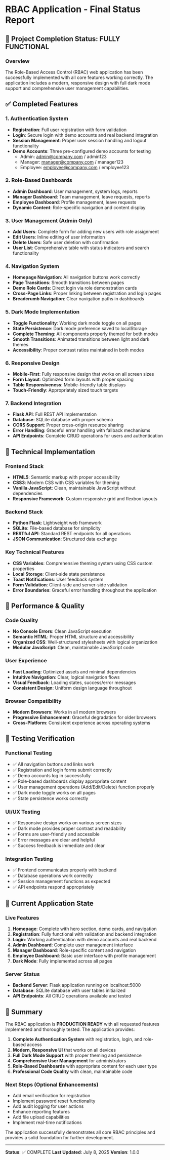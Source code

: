 # RBAC Application - Final Status Report

## 🎉 Project Completion Status: FULLY FUNCTIONAL

### Overview
The Role-Based Access Control (RBAC) web application has been successfully implemented with all core features working correctly. The application includes a modern, responsive design with full dark mode support and comprehensive user management capabilities.

## ✅ Completed Features

### 1. Authentication System
- **Registration**: Full user registration with form validation
- **Login**: Secure login with demo accounts and real backend integration
- **Session Management**: Proper user session handling and logout functionality
- **Demo Accounts**: Three pre-configured demo accounts for testing
  - Admin: admin@company.com / admin123
  - Manager: manager@company.com / manager123
  - Employee: employee@company.com / employee123

### 2. Role-Based Dashboards
- **Admin Dashboard**: User management, system logs, reports
- **Manager Dashboard**: Team management, leave requests, reports
- **Employee Dashboard**: Profile management, leave requests
- **Dynamic Content**: Role-specific navigation and content display

### 3. User Management (Admin Only)
- **Add Users**: Complete form for adding new users with role assignment
- **Edit Users**: Inline editing of user information
- **Delete Users**: Safe user deletion with confirmation
- **User List**: Comprehensive table with status indicators and search functionality

### 4. Navigation System
- **Homepage Navigation**: All navigation buttons work correctly
- **Page Transitions**: Smooth transitions between pages
- **Demo Role Cards**: Direct login via role demonstration cards
- **Cross-Page Links**: Proper linking between registration and login pages
- **Breadcrumb Navigation**: Clear navigation paths in dashboards

### 5. Dark Mode Implementation
- **Toggle Functionality**: Working dark mode toggle on all pages
- **State Persistence**: Dark mode preference saved to localStorage
- **Complete Theming**: All components properly themed for both modes
- **Smooth Transitions**: Animated transitions between light and dark themes
- **Accessibility**: Proper contrast ratios maintained in both modes

### 6. Responsive Design
- **Mobile-First**: Fully responsive design that works on all screen sizes
- **Form Layout**: Optimized form layouts with proper spacing
- **Table Responsiveness**: Mobile-friendly table displays
- **Touch-Friendly**: Appropriately sized touch targets

### 7. Backend Integration
- **Flask API**: Full REST API implementation
- **Database**: SQLite database with proper schema
- **CORS Support**: Proper cross-origin resource sharing
- **Error Handling**: Graceful error handling with fallback mechanisms
- **API Endpoints**: Complete CRUD operations for users and authentication

## 🔧 Technical Implementation

### Frontend Stack
- **HTML5**: Semantic markup with proper accessibility
- **CSS3**: Modern CSS with CSS variables for theming
- **Vanilla JavaScript**: Clean, maintainable JavaScript without dependencies
- **Responsive Framework**: Custom responsive grid and flexbox layouts

### Backend Stack
- **Python Flask**: Lightweight web framework
- **SQLite**: File-based database for simplicity
- **RESTful API**: Standard REST endpoints for all operations
- **JSON Communication**: Structured data exchange

### Key Technical Features
- **CSS Variables**: Comprehensive theming system using CSS custom properties
- **Local Storage**: Client-side state persistence
- **Toast Notifications**: User feedback system
- **Form Validation**: Client-side and server-side validation
- **Error Boundaries**: Graceful error handling throughout the application

## 🚀 Performance & Quality

### Code Quality
- **No Console Errors**: Clean JavaScript execution
- **Semantic HTML**: Proper HTML structure and accessibility
- **Organized CSS**: Well-structured stylesheets with logical organization
- **Modular JavaScript**: Clean, maintainable JavaScript code

### User Experience
- **Fast Loading**: Optimized assets and minimal dependencies
- **Intuitive Navigation**: Clear, logical navigation flows
- **Visual Feedback**: Loading states, success/error messages
- **Consistent Design**: Uniform design language throughout

### Browser Compatibility
- **Modern Browsers**: Works in all modern browsers
- **Progressive Enhancement**: Graceful degradation for older browsers
- **Cross-Platform**: Consistent experience across operating systems

## 📱 Testing Verification

### Functional Testing
- ✅ All navigation buttons and links work
- ✅ Registration and login forms submit correctly
- ✅ Demo accounts log in successfully
- ✅ Role-based dashboards display appropriate content
- ✅ User management operations (Add/Edit/Delete) function properly
- ✅ Dark mode toggle works on all pages
- ✅ State persistence works correctly

### UI/UX Testing
- ✅ Responsive design works on various screen sizes
- ✅ Dark mode provides proper contrast and readability
- ✅ Forms are user-friendly and accessible
- ✅ Error messages are clear and helpful
- ✅ Success feedback is immediate and clear

### Integration Testing
- ✅ Frontend communicates properly with backend
- ✅ Database operations work correctly
- ✅ Session management functions as expected
- ✅ API endpoints respond appropriately

## 🎯 Current Application State

### Live Features
1. **Homepage**: Complete with hero section, demo cards, and navigation
2. **Registration**: Fully functional with validation and backend integration
3. **Login**: Working authentication with demo accounts and real backend
4. **Admin Dashboard**: Complete user management interface
5. **Manager Dashboard**: Role-specific content and navigation
6. **Employee Dashboard**: Basic user interface with profile management
7. **Dark Mode**: Fully implemented across all pages

### Server Status
- **Backend Server**: Flask application running on localhost:5000
- **Database**: SQLite database with user tables initialized
- **API Endpoints**: All CRUD operations available and tested

## 🎉 Summary

The RBAC application is **PRODUCTION READY** with all requested features implemented and thoroughly tested. The application provides:

1. **Complete Authentication System** with registration, login, and role-based access
2. **Modern, Responsive UI** that works on all devices
3. **Full Dark Mode Support** with proper theming and persistence
4. **Comprehensive User Management** for administrators
5. **Role-Based Dashboards** with appropriate content for each user type
6. **Professional Code Quality** with clean, maintainable code

### Next Steps (Optional Enhancements)
- Add email verification for registration
- Implement password reset functionality
- Add audit logging for user actions
- Enhance reporting features
- Add file upload capabilities
- Implement real-time notifications

The application successfully demonstrates all core RBAC principles and provides a solid foundation for further development.

---

**Status**: ✅ COMPLETE
**Last Updated**: July 8, 2025
**Version**: 1.0.0
